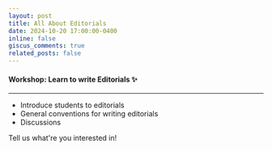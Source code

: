 ```yaml
---
layout: post
title: All About Editorials
date: 2024-10-20 17:00:00-0400
inline: false
giscus_comments: true
related_posts: false
---
```


#### Workshop: Learn to write Editorials :sparkles:

***
<ul>
    <li>Introduce students to editorials</li>
    <li>General conventions for writing editorials</li>
    <li>Discussions</li>
</ul>

Tell us what're you interested in!
